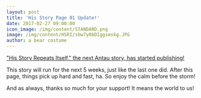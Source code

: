 ```yaml
---
layout: post
title: 'His Story Page 01 Update!'
date: 2017-02-27 09:00:00
icon_image: /img/content/STANDARD.png
image: /img/content/HSRI/sbw7y0bDIggsmskg.JPG
author: a bear costume
---
```



["His Story Repeats Itself," the next Antau story, has started publishing!](/comics/his+story_01/)

This story will run for the next 5 weeks, just like the last one did. After this page, things pick up hard and fast, ha. So enjoy the calm before the storm!

And as always, thanks so much for your support! It means the world to us!